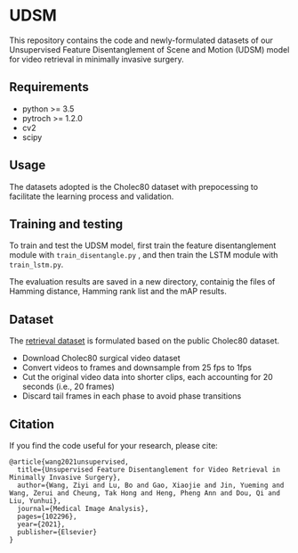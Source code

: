 # UDSM

This repository contains the code and newly-formulated datasets of our Unsupervised Feature Disentanglement of Scene and Motion (UDSM) model for video retrieval in minimally invasive surgery.

## Requirements

- python >= 3.5
- pytroch >= 1.2.0
- cv2
- scipy

## Usage

The datasets adopted is the Cholec80 dataset with prepocessing to facilitate the learning process and validation.

## Training and testing

To train and test the UDSM model, first train the feature disentanglement module with `train_disentangle.py` , and then train the LSTM module with `train_lstm.py`.

The evaluation results are saved in a new directory, containig the files of Hamming distance, Hamming rank list and the mAP results. 

## Dataset

The [retrieval dataset](https://drive.google.com/drive/folders/1SfzxnxiY90ztK1FrIz30YjLI5jPu1GVv?usp=sharing) is formulated based on the public Cholec80 dataset.
- Download Cholec80 surgical video dataset
- Convert videos to frames and downsample from 25 fps to 1fps
- Cut the original video data into shorter clips, each accounting for 20 seconds (i.e., 20 frames)
- Discard tail frames in each phase to avoid phase transitions

## Citation

If you find the code useful for your research, please cite:
```
@article{wang2021unsupervised,
  title={Unsupervised Feature Disentanglement for Video Retrieval in Minimally Invasive Surgery},
  author={Wang, Ziyi and Lu, Bo and Gao, Xiaojie and Jin, Yueming and Wang, Zerui and Cheung, Tak Hong and Heng, Pheng Ann and Dou, Qi and Liu, Yunhui},
  journal={Medical Image Analysis},
  pages={102296},
  year={2021},
  publisher={Elsevier}
}
```



